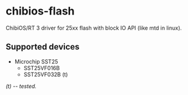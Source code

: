 chibios-flash
=============

ChibiOS/RT 3 driver for 25xx flash with block IO API (like mtd in linux).


Supported devices
-----------------

* Microchip SST25
  * SST25VF016B
  * SST25VF032B (t)

_(t) -- tested._ 
